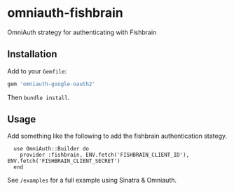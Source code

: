 # omniauth-fishbrain

OmniAuth strategy for authenticating with Fishbrain

## Installation

Add to your `Gemfile`:

```ruby
gem 'omniauth-google-oauth2'
```

Then `bundle install`.

## Usage

Add something like the following to add the fishbrain authentication stategy.

```
  use OmniAuth::Builder do
    provider :fishbrain, ENV.fetch('FISHBRAIN_CLIENT_ID'), ENV.fetch('FISHBRAIN_CLIENT_SECRET')
  end
```

See `/examples` for a full example using Sinatra & Omniauth.
